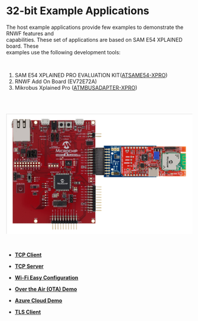 # 32-bit Example Applications

The host example applications provide few examples to demonstrate the RNWF features and<br /> capabilities. These set of applications are based on SAM E54 XPLAINED board. These<br /> examples use the following development tools:

<br />

1.  SAM E54 XPLAINED PRO EVALUATION KIT\([ATSAME54-XPRO](https://www.microchip.com/en-us/development-tool/atsame54-xpro)\)
2.  RNWF Add On Board \(EV72E72A\)
3.  Mikrobus Xplained Pro \([ATMBUSADAPTER-XPRO](https://www.microchip.com/en-us/development-tool/atmbusadapter-xpro)\)

<br />

<br />

![Host Companion Mode](images/GUID-9079F6D8-2B52-416F-8827-177A458D1E06-low.png)

<br />

-   **[TCP Client](../../tcp_client/readme.md)**  

-   **[TCP Server](../../tcp_server/readme.md)**  

-   **[Wi-Fi Easy Configuration](../readme.md)**  

-   **[Over the Air \(OTA\) Demo](../../ota_demo/readme.md)**  

-   **[Azure Cloud Demo](../../basic_cloud_demo/readme.md)**  

-   **[TLS Client](../../tls_client/readme.md)**  


